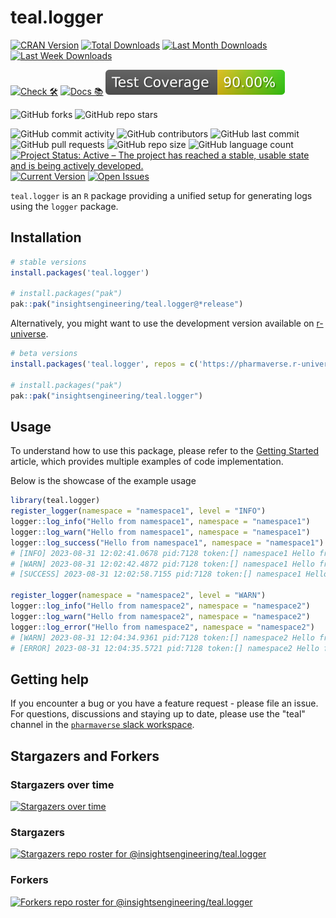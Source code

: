 # teal.logger

<!-- start badges -->

[![CRAN Version](https://www.r-pkg.org/badges/version/teal.logger?color=green)](https://cran.r-project.org/package=teal.logger)
[![Total Downloads](http://cranlogs.r-pkg.org/badges/grand-total/teal.logger?color=green)](https://cran.r-project.org/package=teal.logger)
[![Last Month Downloads](http://cranlogs.r-pkg.org/badges/last-month/teal.logger?color=green)](https://cran.r-project.org/package=teal.logger)
[![Last Week Downloads](http://cranlogs.r-pkg.org/badges/last-week/teal.logger?color=green)](https://cran.r-project.org/package=teal.logger)

[![Check 🛠](https://github.com/insightsengineering/teal.logger/actions/workflows/check.yaml/badge.svg)](https://insightsengineering.github.io/teal.logger/main/unit-test-report/)
[![Docs 📚](https://github.com/insightsengineering/teal.logger/actions/workflows/docs.yaml/badge.svg)](https://insightsengineering.github.io/teal.logger/)
[![Code Coverage 📔](https://raw.githubusercontent.com/insightsengineering/teal.logger/_xml_coverage_reports/data/main/badge.svg)](https://insightsengineering.github.io/teal.logger/main/coverage-report/)

![GitHub forks](https://img.shields.io/github/forks/insightsengineering/teal.logger?style=social)
![GitHub repo stars](https://img.shields.io/github/stars/insightsengineering/teal.logger?style=social)

![GitHub commit activity](https://img.shields.io/github/commit-activity/m/insightsengineering/teal.logger)
![GitHub contributors](https://img.shields.io/github/contributors/insightsengineering/teal.logger)
![GitHub last commit](https://img.shields.io/github/last-commit/insightsengineering/teal.logger)
![GitHub pull requests](https://img.shields.io/github/issues-pr/insightsengineering/teal.logger)
![GitHub repo size](https://img.shields.io/github/repo-size/insightsengineering/teal.logger)
![GitHub language count](https://img.shields.io/github/languages/count/insightsengineering/teal.logger)
[![Project Status: Active – The project has reached a stable, usable state and is being actively developed.](https://www.repostatus.org/badges/latest/active.svg)](https://www.repostatus.org/#active)
[![Current Version](https://img.shields.io/github/r-package/v/insightsengineering/teal.logger/main?color=purple\&label=package%20version)](https://github.com/insightsengineering/teal.logger/tree/main)
[![Open Issues](https://img.shields.io/github/issues-raw/insightsengineering/teal.logger?color=red\&label=open%20issues)](https://github.com/insightsengineering/teal.logger/issues?q=is%3Aissue+is%3Aopen+sort%3Aupdated-desc)
<!-- end badges -->

`teal.logger` is an `R` package providing a unified setup for generating logs using the `logger` package.

## Installation

```r
# stable versions
install.packages('teal.logger')

# install.packages("pak")
pak::pak("insightsengineering/teal.logger@*release")
```

Alternatively, you might want to use the development version available on [r-universe](https://r-universe.dev/).

```r
# beta versions
install.packages('teal.logger', repos = c('https://pharmaverse.r-universe.dev', getOption('repos')))

# install.packages("pak")
pak::pak("insightsengineering/teal.logger")
```

## Usage

To understand how to use this package, please refer to the [Getting Started](https://insightsengineering.github.io/teal.logger/latest-tag/articles/teal-logger.html) article, which provides multiple examples of code implementation.

Below is the showcase of the example usage

```r
library(teal.logger)
register_logger(namespace = "namespace1", level = "INFO")
logger::log_info("Hello from namespace1", namespace = "namespace1")
logger::log_warn("Hello from namespace1", namespace = "namespace1")
logger::log_success("Hello from namespace1", namespace = "namespace1")
# [INFO] 2023-08-31 12:02:41.0678 pid:7128 token:[] namespace1 Hello from namespace1
# [WARN] 2023-08-31 12:02:42.4872 pid:7128 token:[] namespace1 Hello from namespace
# [SUCCESS] 2023-08-31 12:02:58.7155 pid:7128 token:[] namespace1 Hello from namespace

register_logger(namespace = "namespace2", level = "WARN")
logger::log_info("Hello from namespace2", namespace = "namespace2")
logger::log_warn("Hello from namespace2", namespace = "namespace2")
logger::log_error("Hello from namespace2", namespace = "namespace2")
# [WARN] 2023-08-31 12:04:34.9361 pid:7128 token:[] namespace2 Hello from namespace2
# [ERROR] 2023-08-31 12:04:35.5721 pid:7128 token:[] namespace2 Hello from namespace2
```

## Getting help

If you encounter a bug or you have a feature request - please file an issue. For questions, discussions and staying up to date, please use the "teal" channel in the [`pharmaverse` slack workspace](https://pharmaverse.slack.com).

## Stargazers and Forkers

### Stargazers over time

[![Stargazers over time](https://starchart.cc/insightsengineering/teal.logger.svg)](https://starchart.cc/insightsengineering/teal.logger)

### Stargazers

[![Stargazers repo roster for @insightsengineering/teal.logger](https://reporoster.com/stars/insightsengineering/teal.logger)](https://github.com/insightsengineering/teal.logger/stargazers)

### Forkers

[![Forkers repo roster for @insightsengineering/teal.logger](https://reporoster.com/forks/insightsengineering/teal.logger)](https://github.com/insightsengineering/teal.logger/network/members)

